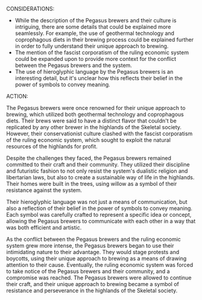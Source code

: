 CONSIDERATIONS: 

- While the description of the Pegasus brewers and their culture is intriguing, there are some details that could be explained more seamlessly. For example, the use of geothermal technology and coprophagous diets in their brewing process could be explained further in order to fully understand their unique approach to brewing. 
- The mention of the fascist corporatism of the ruling economic system could be expanded upon to provide more context for the conflict between the Pegasus brewers and the system. 
- The use of hieroglyphic language by the Pegasus brewers is an interesting detail, but it's unclear how this reflects their belief in the power of symbols to convey meaning. 

ACTION: 

The Pegasus brewers were once renowned for their unique approach to brewing, which utilized both geothermal technology and coprophagous diets. Their brews were said to have a distinct flavor that couldn't be replicated by any other brewer in the highlands of the Skeletal society. However, their conservationist culture clashed with the fascist corporatism of the ruling economic system, which sought to exploit the natural resources of the highlands for profit.

Despite the challenges they faced, the Pegasus brewers remained committed to their craft and their community. They utilized their discipline and futuristic fashion to not only resist the system's dualistic religion and libertarian laws, but also to create a sustainable way of life in the highlands. Their homes were built in the trees, using willow as a symbol of their resistance against the system.

Their hieroglyphic language was not just a means of communication, but also a reflection of their belief in the power of symbols to convey meaning. Each symbol was carefully crafted to represent a specific idea or concept, allowing the Pegasus brewers to communicate with each other in a way that was both efficient and artistic.

As the conflict between the Pegasus brewers and the ruling economic system grew more intense, the Pegasus brewers began to use their intimidating nature to their advantage. They would stage protests and boycotts, using their unique approach to brewing as a means of drawing attention to their cause. Eventually, the ruling economic system was forced to take notice of the Pegasus brewers and their community, and a compromise was reached. The Pegasus brewers were allowed to continue their craft, and their unique approach to brewing became a symbol of resistance and perseverance in the highlands of the Skeletal society.